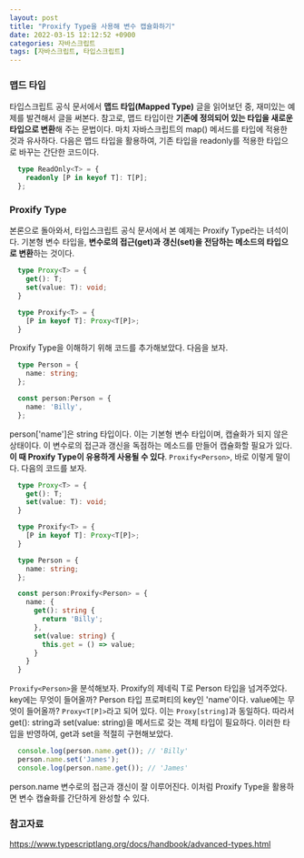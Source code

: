 ```yaml
---
layout: post
title: "Proxify Type을 사용해 변수 캡슐화하기"
date: 2022-03-15 12:12:52 +0900
categories: 자바스크립트
tags: [자바스크립트, 타입스크립트]
---
```


### 맵드 타입 
타입스크립트 공식 문서에서 **맵드 타입(Mapped Type)** 글을 읽어보던 중, 재미있는 예제를 발견해서 글을 써본다. 참고로, 맵드 타입이란 **기존에 정의되어 있는 타입을 새로운 타입으로 변환**해 주는 문법이다. 마치 자바스크립트의 map() 메서드를 타입에 적용한 것과 유사하다. 다음은 맵드 타입을 활용하여, 기존 타입을 readonly를 적용한 타입으로 바꾸는 간단한 코드이다. 

```Typescript
  type ReadOnly<T> = {
    readonly [P in keyof T]: T[P];
  };
```

### Proxify Type
본론으로 돌아와서, 타입스크립트 공식 문서에서 본 예제는 Proxify Type라는 녀석이다. 
기본형 변수 타입을, **변수로의 접근(get)과 갱신(set)을 전담하는 메소드의 타입으로 변환**하는 것이다. 
```Typescript
  type Proxy<T> = {
    get(): T;
    set(value: T): void;
  }

  type Proxify<T> = {
    [P in keyof T]: Proxy<T[P]>;
  }
```
Proxify Type을 이해하기 위해 코드를 추가해보았다. 다음을 보자.
```Typescript
  type Person = {
    name: string;
  };

  const person:Person = {
    name: 'Billy',
  };
```
person['name']은 string 타입이다. 이는 기본형 변수 타입이며, 캡슐화가 되지 않은 상태이다. 이 변수로의 접근과 갱신을 독점하는 메소드를 만들어 캡슐화할 필요가 있다. **이 때 Proxify Type이 유용하게 사용될 수 있다**. `Proxify<Person>`, 바로 이렇게 말이다. 다음의 코드를 보자.  

```Typescript
  type Proxy<T> = {
    get(): T;
    set(value: T): void;
  }

  type Proxify<T> = {
    [P in keyof T]: Proxy<T[P]>;
  }

  type Person = {
    name: string;
  };

  const person:Proxify<Person> = {
    name: {
      get(): string {
        return 'Billy';
      },
      set(value: string) {
        this.get = () => value;
      }
    }
  }
```
`Proxify<Person>`을 분석해보자. Proxify의 제네릭 T로 Person 타입을 넘겨주었다. key에는 무엇이 들어올까? Person 타입 프로퍼티의 key인 'name'이다. value에는 무엇이 들어올까? `Proxy<T[P]>`라고 되어 있다. 이는 `Proxy[string]`과 동일하다. 따라서 get(): string과 set(value: string)을 메서드로 갖는 객체 타입이 필요하다. 이러한 타입을 반영하여, get과 set을 적절히 구현해보았다. 

```Typescript
  console.log(person.name.get()); // 'Billy'
  person.name.set('James');
  console.log(person.name.get()); // 'James'  
```
person.name 변수로의 접근과 갱신이 잘 이루어진다. 이처럼 Proxify Type을 활용하면 변수 캡슐화를 간단하게 완성할 수 있다.  

### 참고자료
https://www.typescriptlang.org/docs/handbook/advanced-types.html
